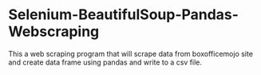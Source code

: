 # Selenium-BeautifulSoup-Pandas-Webscraping
This a web scraping program that will scrape data from boxofficemojo site and create data frame using pandas and write to a csv file.

